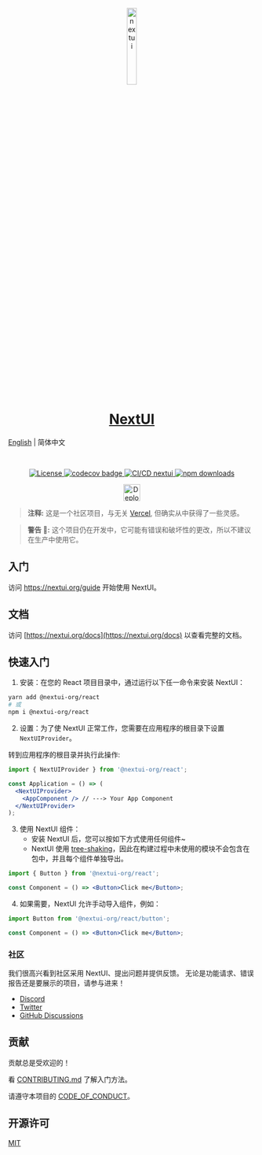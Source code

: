 <p align="center">
  <a href="https://nextui.org">
      <img width="20%" src="https://raw.githubusercontent.com/nextui-org/nextui/main/apps/docs/public/isotipo.png" alt="nextui" />
      <h1 align="center">NextUI</h1>
  </a>

  <p><a href="./README.md">English</a> | 简体中文</p>
</p>

</br>

<p align="center">
  <a href="https://github.com/jrgarciadev/nextui/blob/main/LICENSE">
    <img src="https://img.shields.io/npm/l/@nextui-org/react?style=flat" alt="License">
  </a>
  <a href="https://codecov.io/gh/jrgarciadev/nextui">
    <img src="https://codecov.io/gh/jrgarciadev/nextui/branch/main/graph/badge.svg?token=QJF2QKR5N4" alt="codecov badge">
  </a>
  <a href="https://github.com/nextui-org/nextui/actions/workflows/main.yaml">
    <img src="https://github.com/nextui-org/nextui/actions/workflows/main.yaml/badge.svg" alt="CI/CD nextui">
  </a>
  <a href="https://www.npmjs.com/package/@nextui-org/react">
    <img src="https://img.shields.io/npm/dm/@nextui-org/react.svg?style=flat-round" alt="npm downloads">
  </a>
</p>

<p align="center">
  <a rel="noopener noreferrer" target="_blank" href="https://www.vercel.com?utm_source=nextui&utm_marketing=oss">
    <img height="34px" src="https://raw.githubusercontent.com/nextui-org/nextui/main/apps/docs/public/deployed-on-vercel.svg" alt="Deployed on vercel">
  </a>
</p>

> **注释:** 这是一个社区项目，与无关 [Vercel](https://vercel.com), 但确实从中获得了一些灵感。

> **警告 🚧:** 这个项目仍在开发中，它可能有错误和破坏性的更改，所以不建议在生产中使用它。

## 入门

访问 <a aria-label="nextui learn" href="https://nextui.org/learn">https://nextui.org/guide</a> 开始使用 NextUI。

## 文档

访问 [https://nextui.org/docs](https://nextui.org/docs) 以查看完整的文档。

## 快速入门

1. 安装：在您的 React 项目目录中，通过运行以下任一命令来安装 NextUI：

```bash
yarn add @nextui-org/react
# 或
npm i @nextui-org/react
```

2. 设置：为了使 NextUI 正常工作，您需要在应用程序的根目录下设置 `NextUIProvider`。

转到应用程序的根目录并执行此操作:

```jsx
import { NextUIProvider } from '@nextui-org/react';

const Application = () => (
  <NextUIProvider>
    <AppComponent /> // ---> Your App Component
  </NextUIProvider>
);
```

3. 使用 NextUI 组件：
   - 安装 NextUI 后，您可以按如下方式使用任何组件~
   - NextUI 使用 [tree-shaking](https://developer.mozilla.org/zh-CN/docs/Glossary/Tree_shaking)，因此在构建过程中未使用的模块不会包含在包中，并且每个组件单独导出。

```jsx
import { Button } from '@nextui-org/react';

const Component = () => <Button>Click me</Button>;
```

4. 如果需要，NextUI 允许手动导入组件，例如：

```jsx
import Button from '@nextui-org/react/button';

const Component = () => <Button>Click me</Button>;
```

### 社区

我们很高兴看到社区采用 NextUI、提出问题并提供反馈。
无论是功能请求、错误报告还是要展示的项目，请参与进来！

- [Discord](https://discord.gg/9b6yyZKmH4)
- [Twitter](https://twitter.com/getnextui)
- [GitHub Discussions](https://github.com/nextui-org/nextui/discussions)

## 贡献

贡献总是受欢迎的！

看 [CONTRIBUTING.md](https://github.com/nextui-org/nextui/blob/main/CONTRIBUTING.MD) 了解入门方法。

请遵守本项目的 [CODE_OF_CONDUCT](https://github.com/nextui-org/nextui/blob/main/CODE_OF_CONDUCT.md)。

## 开源许可

[MIT](https://choosealicense.com/licenses/mit/)
